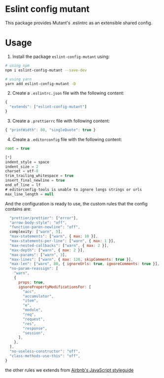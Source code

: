 # Eslint config mutant

This package provides Mutant's .eslintrc as an extensible shared config.

# Usage

1. Install the package `eslint-config-mutant` using:

```bash
# using npm
npm i eslint-config-mutant --save-dev
```

```bash
# using yarn
yarn add eslint-config-mutant -D
```

2. Create a `.eslintrc.json` file with the following content:

```javascript
{
  "extends": ["eslint-config-mutant"]
}
```

3. Create a `.prettierrc` file with following content:

```javascript
{ "printWidth": 80, "singleQuote": true }
```

4. Create a `.editorconfig` file with the following content:

```javascript
root = true

[*]
indent_style = space
indent_size = 2
charset = utf-8
trim_trailing_whitespace = true
insert_final_newline = true
end_of_line = lf
# editorconfig-tools is unable to ignore longs strings or urls
max_line_length = null
```

And the configuration is ready to use, the custom rules that the config contains are:

```javascript
  "prettier/prettier": ["error"],
  "arrow-body-style": "off",
  "function-paren-newline": "off",
  complexity: ["warn", 5],
  "max-statements": ["warn", { max: 10 }],
  "max-statements-per-line": ["warn", { max: 1 }],
  "max-nested-callbacks": ["warn", { max: 2 }],
  "max-depth": ["warn", { max: 2 }],
  "max-params": ["warn", 3],
  "max-lines": ["warn", { max: 120, skipComments: true }],
  "max-len": ["warn", 80, { ignoreUrls: true, ignoreComments: true }],
  "no-param-reassign": [
    "warn",
    {
      props: true,
      ignorePropertyModificationsFor: [
        "acc",
        "accumulator",
        "item",
        "e",
        "module",
        "req",
        "request",
        "res",
        "response",
        "session",
      ],
    },
  ],
  "no-useless-constructor": "off",
  "class-methods-use-this": "off",
}
```

the other rules we extends from [Airbnb's JavaScript styleguide](https://github.com/airbnb/javascript)

